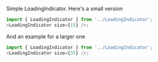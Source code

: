 Simple LoadingIndicator. Here's a small version

```js
import { LoadingIndicator } from '../LoadingIndicator';
<LoadingIndicator size={15} />;
```

And an example for a larger one

```js
import { LoadingIndicator } from '../LoadingIndicator';
<LoadingIndicator size={35} />;
```
